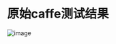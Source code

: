 # 原始caffe测试结果

![image](https://github.com/cqu20160901/ssd_caffe_onnx/blob/master/caffe_ssd_original/test_result.jpg)
